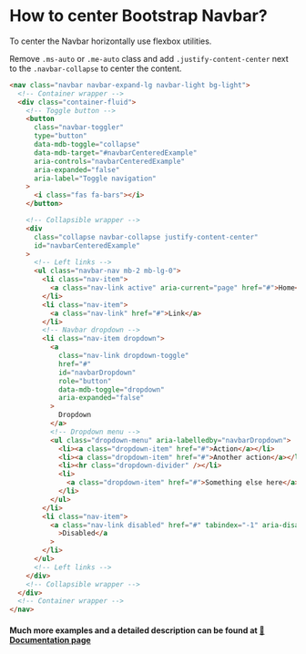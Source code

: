 # How to center Bootstrap Navbar?

To center the Navbar horizontally use flexbox utilities.

Remove `.ms-auto` or `.me-auto` class and add `.justify-content-center` next to the `.navbar-collapse` to center the content.

```html
<nav class="navbar navbar-expand-lg navbar-light bg-light">
  <!-- Container wrapper -->
  <div class="container-fluid">
    <!-- Toggle button -->
    <button
      class="navbar-toggler"
      type="button"
      data-mdb-toggle="collapse"
      data-mdb-target="#navbarCenteredExample"
      aria-controls="navbarCenteredExample"
      aria-expanded="false"
      aria-label="Toggle navigation"
    >
      <i class="fas fa-bars"></i>
    </button>

    <!-- Collapsible wrapper -->
    <div
      class="collapse navbar-collapse justify-content-center"
      id="navbarCenteredExample"
    >
      <!-- Left links -->
      <ul class="navbar-nav mb-2 mb-lg-0">
        <li class="nav-item">
          <a class="nav-link active" aria-current="page" href="#">Home</a>
        </li>
        <li class="nav-item">
          <a class="nav-link" href="#">Link</a>
        </li>
        <!-- Navbar dropdown -->
        <li class="nav-item dropdown">
          <a
            class="nav-link dropdown-toggle"
            href="#"
            id="navbarDropdown"
            role="button"
            data-mdb-toggle="dropdown"
            aria-expanded="false"
          >
            Dropdown
          </a>
          <!-- Dropdown menu -->
          <ul class="dropdown-menu" aria-labelledby="navbarDropdown">
            <li><a class="dropdown-item" href="#">Action</a></li>
            <li><a class="dropdown-item" href="#">Another action</a></li>
            <li><hr class="dropdown-divider" /></li>
            <li>
              <a class="dropdown-item" href="#">Something else here</a>
            </li>
          </ul>
        </li>
        <li class="nav-item">
          <a class="nav-link disabled" href="#" tabindex="-1" aria-disabled="true"
            >Disabled</a
          >
        </li>
      </ul>
      <!-- Left links -->
    </div>
    <!-- Collapsible wrapper -->
  </div>
  <!-- Container wrapper -->
</nav>
```

#### Much more examples and a detailed description can be found at [📄 Documentation page](https://mdbootstrap.com/how-to/bootstrap/navbar-center/)
